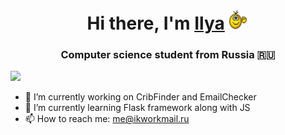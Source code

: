 <h1 align="center">Hi there, I'm <a href="https://vk.com/4pepes" target="_blank">Ilya</a> 
<img src="https://github.com/R3al1ty1/R3al1ty1/blob/main/emoji-smiley.gif" width="32" height="32"/></h1>
<h3 align="center">Computer science student from Russia 🇷🇺</h3>

![](http://github-profile-summary-cards.vercel.app/api/cards/profile-details?username=R3al1ty1&theme=city_lights)

- 🔭 I’m currently working on CribFinder and EmailChecker
- 🌱 I’m currently learning Flask framework along with JS
- 📫 How to reach me: me@ikworkmail.ru
